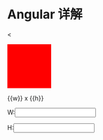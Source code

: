 # Angular 详解

<<!DOCTYPE html>
<html>
<head>
<meta charset="utf-8" />
	<title>test</title>
	<script type="text/javascript" src=""></script>
	<script type="text/javascript" src=""></script>
</head>
<body>
	<div ng-controller="BoxCtrl">
		<div style="width: 100px;height: 100px;background-color: red;" ng-click="click()"></div>
		<p>{{w}} x {{h}}</p>
		<p>W:<input type="text" ng-model="w" /></p>
		<p>H:<input type="text" ng-model="h" /></p>
	</div>
	<script type="text/javascript" charset="utf-8">
	var BoxCtrl = function($scope,$element){
		var e = $element.children().eq(0);
		$scope.w = e.width();
		$scope.h = e.height();

		$scope.click = function(){
			$scope.w = parseInt($scope.w) + 10 ;
			$scope.h = parseInt($scope.h) + 10 ;
		}
		$scope.$watch('w',function(to,from){
			e.width(to);
		}
	};
	</script>
</body>
</html>